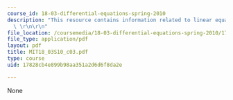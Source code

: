 ```yaml
---
course_id: 18-03-differential-equations-spring-2010
description: "This resource contains information related to linear equations and model.\
  \ \r\n\r\n"
file_location: /coursemedia/18-03-differential-equations-spring-2010/17828cb4e899b98aa351a2d6d6f8da2e_MIT18_03S10_c03.pdf
file_type: application/pdf
layout: pdf
title: MIT18_03S10_c03.pdf
type: course
uid: 17828cb4e899b98aa351a2d6d6f8da2e

---
```

None
